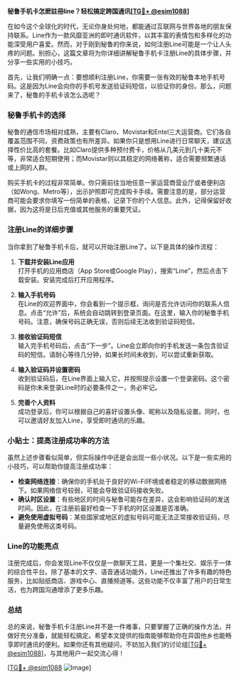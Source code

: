 **秘鲁手机卡怎麽註冊line？轻松搞定跨国通讯[[TG💪+ @esim1088](https://t.me/s/esim1088)]**

在如今这个全球化的时代，无论你身处何地，都能通过互联网与世界各地的朋友保持联系。Line作为一款风靡亚洲的即时通讯软件，以其丰富的表情包和多样化的功能深受用户喜爱。然而，对于刚到秘鲁的你来说，如何注册Line可能是一个让人头疼的问题。别担心，这篇文章将为你详细讲解秘鲁手机卡注册Line的具体步骤，并分享一些实用的小技巧。

首先，让我们明确一点：要想顺利注册Line，你需要一张有效的秘鲁本地手机号码。这是因为Line会向你的手机号发送验证码短信，以验证你的身份。那么，问题来了，秘鲁的手机卡该怎么选呢？

### 秘鲁手机卡的选择

秘鲁的通信市场相对成熟，主要有Claro、Movistar和Entel三大运营商。它们各自覆盖范围不同，资费政策也有所差异。如果你只是想用Line进行日常聊天，建议选择性价比高的套餐。比如Claro提供多种预付费卡，价格从几美元到几十美元不等，非常适合短期使用；而Movistar则以其稳定的网络著称，适合需要频繁通话或上网的人群。

购买手机卡的过程非常简单。你只需前往当地任意一家运营商营业厅或者便利店（如Wong、Metro等），出示护照即可完成购卡手续。需要注意的是，部分运营商可能会要求你填写一份简单的表格，记录下你的个人信息。此外，记得保留好收据，因为这将是日后充值或其他服务的重要凭证。

### 注册Line的详细步骤

当你拿到了秘鲁手机卡后，就可以开始注册Line了。以下是具体的操作流程：

1. **下载并安装Line应用**  
   打开手机的应用商店（App Store或Google Play），搜索“Line”，然后点击下载安装。安装完成后打开应用程序。

2. **输入手机号码**  
   在Line的欢迎界面中，你会看到一个提示框，询问是否允许访问你的联系人信息。点击“允许”后，系统会自动跳转到登录页面。在这里，输入你的秘鲁手机号码。注意，确保号码正确无误，否则后续无法收到验证码短信。

3. **接收验证码短信**  
   输入完手机号码后，点击“下一步”。Line会立即向你的手机发送一条包含验证码的短信。请耐心等待几分钟，如果长时间未收到，可以尝试重新获取。

4. **输入验证码并设置密码**  
   收到验证码后，在Line界面上输入它，并按照提示设置一个登录密码。这个密码是你未来登录Line时的必要条件之一，务必牢记。

5. **完善个人资料**  
   成功登录后，你可以根据自己的喜好设置头像、昵称以及隐私设置。同时，也可以邀请好友加入Line，享受即时通讯的乐趣。

### 小贴士：提高注册成功率的方法

虽然上述步骤看似简单，但实际操作中还是会出现一些小状况。以下是一些实用的小技巧，可以帮助你提高注册成功率：

- **检查网络连接**：确保你的手机处于良好的Wi-Fi环境或者稳定的移动数据网络下。如果网络信号较弱，可能会导致验证码接收失败。
- **确认时区设置**：有些地区的时间与秘鲁可能存在差异，这会影响验证码的发送时间。因此，在注册前最好检查一下手机的时区设置是否准确。
- **避免使用虚拟号码**：某些国家或地区的虚拟号码可能无法正常接收验证码，尽量避免使用这类号码。

### Line的功能亮点

注册完成后，你会发现Line不仅仅是一款聊天工具，更是一个集社交、娱乐于一体的综合性平台。除了基本的文字、语音通话功能外，Line还推出了许多有趣的特色服务，比如贴纸商店、游戏中心、直播频道等。这些功能不仅丰富了用户的日常生活，也为跨国沟通增添了更多乐趣。

### 总结

总的来说，秘鲁手机卡注册Line并不是一件难事，只要掌握了正确的操作方法，并做好充分准备，就能轻松搞定。希望本文提供的指南能够帮助你在异国他乡也能畅享即时通讯的便利。如果你还有其他疑问，不妨加入我们的讨论组[[TG💪+ @esim1088](https://t.me/s/esim1088)]，与其他用户一起交流心得！

[[TG💪+ @esim1088](https://t.me/s/esim1088) ![Image](https://i.postimg.cc/4NQfJmqS/Snipaste-2025-05-13-00-14-12.png)]